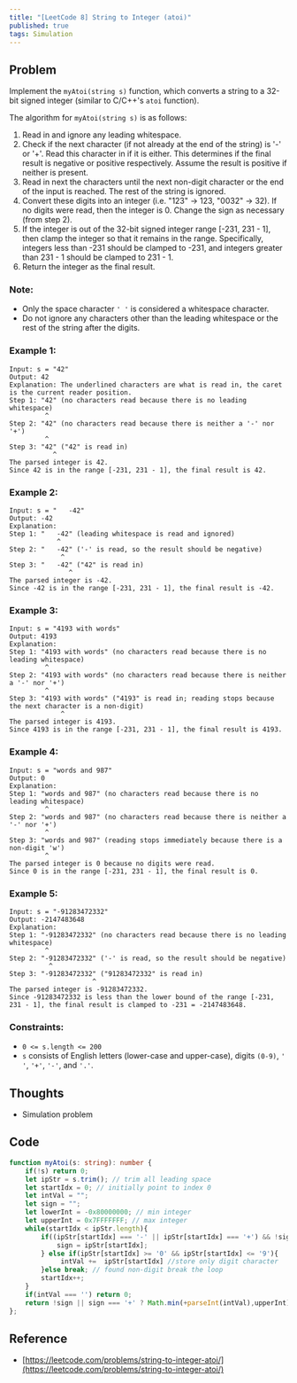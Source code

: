 ```yaml
---
title: "[LeetCode 8] String to Integer (atoi)"
published: true
tags: Simulation
---
```


## Problem

Implement the `myAtoi(string s)` function, which converts a string to a 32-bit signed integer (similar to C/C++'s `atoi` function).

The algorithm for `myAtoi(string s)` is as follows:

1. Read in and ignore any leading whitespace.
2. Check if the next character (if not already at the end of the string) is '-' or '+'. Read this character in if it is either. This determines if the final result is negative or positive respectively. Assume the result is positive if neither is present.
3. Read in next the characters until the next non-digit character or the end of the input is reached. The rest of the string is ignored.
4. Convert these digits into an integer (i.e. "123" -> 123, "0032" -> 32). If no digits were read, then the integer is 0. Change the sign as necessary (from step 2).
5. If the integer is out of the 32-bit signed integer range [-231, 231 - 1], then clamp the integer so that it remains in the range. Specifically, integers less than -231 should be clamped to -231, and integers greater than 231 - 1 should be clamped to 231 - 1.
6. Return the integer as the final result.

### Note:

- Only the space character `' '` is considered a whitespace character.
- Do not ignore any characters other than the leading whitespace or the rest of the string after the digits.
 
### Example 1:

```
Input: s = "42"
Output: 42
Explanation: The underlined characters are what is read in, the caret is the current reader position.
Step 1: "42" (no characters read because there is no leading whitespace)
         ^
Step 2: "42" (no characters read because there is neither a '-' nor '+')
         ^
Step 3: "42" ("42" is read in)
           ^
The parsed integer is 42.
Since 42 is in the range [-231, 231 - 1], the final result is 42.
```

### Example 2:

```
Input: s = "   -42"
Output: -42
Explanation:
Step 1: "   -42" (leading whitespace is read and ignored)
            ^
Step 2: "   -42" ('-' is read, so the result should be negative)
             ^
Step 3: "   -42" ("42" is read in)
               ^
The parsed integer is -42.
Since -42 is in the range [-231, 231 - 1], the final result is -42.
```

### Example 3:

```
Input: s = "4193 with words"
Output: 4193
Explanation:
Step 1: "4193 with words" (no characters read because there is no leading whitespace)
         ^
Step 2: "4193 with words" (no characters read because there is neither a '-' nor '+')
         ^
Step 3: "4193 with words" ("4193" is read in; reading stops because the next character is a non-digit)
             ^
The parsed integer is 4193.
Since 4193 is in the range [-231, 231 - 1], the final result is 4193.
```

### Example 4:

```
Input: s = "words and 987"
Output: 0
Explanation:
Step 1: "words and 987" (no characters read because there is no leading whitespace)
         ^
Step 2: "words and 987" (no characters read because there is neither a '-' nor '+')
         ^
Step 3: "words and 987" (reading stops immediately because there is a non-digit 'w')
         ^
The parsed integer is 0 because no digits were read.
Since 0 is in the range [-231, 231 - 1], the final result is 0.
```

### Example 5:

```
Input: s = "-91283472332"
Output: -2147483648
Explanation:
Step 1: "-91283472332" (no characters read because there is no leading whitespace)
         ^
Step 2: "-91283472332" ('-' is read, so the result should be negative)
          ^
Step 3: "-91283472332" ("91283472332" is read in)
                     ^
The parsed integer is -91283472332.
Since -91283472332 is less than the lower bound of the range [-231, 231 - 1], the final result is clamped to -231 = -2147483648.
```
 
### Constraints:

- `0 <= s.length <= 200`
- `s` consists of English letters (lower-case and upper-case), digits `(0-9)`,
  `' '`, `'+'`, `'-'`, and `'.'`.

## Thoughts

- Simulation problem

## Code

```typescript
function myAtoi(s: string): number {
    if(!s) return 0;
    let ipStr = s.trim(); // trim all leading space
    let startIdx = 0; // initially point to index 0
    let intVal = "";
    let sign = "";
    let lowerInt = -0x80000000; // min integer
    let upperInt = 0x7FFFFFFF; // max integer
    while(startIdx < ipStr.length){
        if((ipStr[startIdx] === '-' || ipStr[startIdx] === '+') && !sign && !intVal){  // store sign only when it first sign
            sign = ipStr[startIdx];
        } else if(ipStr[startIdx] >= '0' && ipStr[startIdx] <= '9'){
             intVal +=  ipStr[startIdx] //store only digit character
        }else break; // found non-digit break the loop
        startIdx++;
    }
    if(intVal === '') return 0;
    return !sign || sign === '+' ? Math.min(+parseInt(intVal),upperInt) : Math.max(-parseInt(intVal),lowerInt);
};
```

## Reference

- [https://leetcode.com/problems/string-to-integer-atoi/](https://leetcode.com/problems/string-to-integer-atoi/)